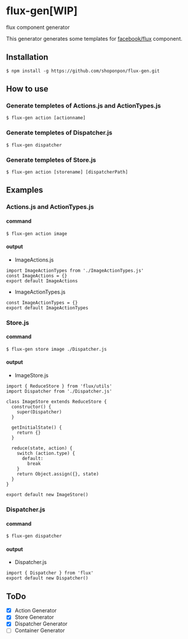 # flux-gen[WIP]
flux component generator

This generator generates some templates for [facebook/flux](https://github.com/facebook/flux) component.

## Installation

```
$ npm install -g https://github.com/shoponpon/flux-gen.git
```

## How to use
### Generate templetes of Actions.js and ActionTypes.js
```
$ flux-gen action [actionname]
```

### Generate templetes of Dispatcher.js
```
$ flux-gen dispatcher
```

### Generate templetes of Store.js
```
$ flux-gen action [storename] [dispatcherPath]
```

## Examples
### Actions.js and ActionTypes.js
#### command
```
$ flux-gen action image
```
#### output

- ImageActions.js

```
import ImageActionTypes from './ImageActionTypes.js'
const ImageActions = {}
export default ImageActions
```

 - ImageActionTypes.js

```
const ImageActionTypes = {}
export default ImageActionTypes
```

### Store.js
#### command
```
$ flux-gen store image ./Dispatcher.js
```
#### output

- ImageStore.js

```
import { ReduceStore } from 'flux/utils'
import Dispatcher from './Dispatcher.js'

class ImageStore extends ReduceStore {
  constructor() {
    super(Dispatcher)
  }

  getInitialState() {
    return {}
  }

  reduce(state, action) {
    switch (action.type) {
      default:
        break
    }
    return Object.assign({}, state)
  }
}

export default new ImageStore()
```

### Dispatcher.js
#### command
```
$ flux-gen dispatcher
```

#### output
- Dispatcher.js
```
import { Dispatcher } from 'flux'
export default new Dispatcher()
```

## ToDo
- [x] Action Generator
- [x] Store Generator
- [x] Dispatcher Generator
- [ ] Container Generator
